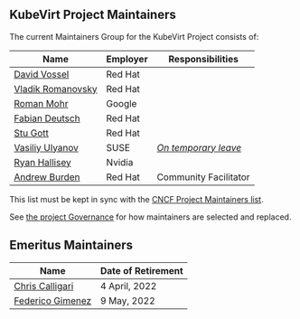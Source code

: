 ## KubeVirt Project Maintainers

The current Maintainers Group for the KubeVirt Project consists of:

| Name | Employer | Responsibilities |
| ----------- | ------- | -------------------------------- |
| [David Vossel](https://github.com/davidvossel) | Red Hat | |
| [Vladik Romanovsky](https://github.com/vladikr) | Red Hat | |
| [Roman Mohr](https://github.com/rmohr) | Google | |
| [Fabian Deutsch](https://github.com/fabiand) | Red Hat | |
| [Stu Gott](https://github.com/stu-gott) | Red Hat | |
| [Vasiliy Ulyanov](https://github.com/vasiliy-ul) | SUSE | _[On temporary leave](https://github.com/kubevirt/kubevirt/pull/13370)_ |
| [Ryan Hallisey](https://github.com/rthallisey) | Nvidia | |
| [Andrew Burden](https://github.com/aburdenthehand) | Red Hat | Community Facilitator |

This list must be kept in sync with the [CNCF Project Maintainers list](https://github.com/cncf/foundation/blob/master/project-maintainers.csv).

See [the project Governance](GOVERNANCE.md) for how maintainers are selected and replaced.

## Emeritus Maintainers

| Name | Date of Retirement |
| ---- | ------------------ |
| [Chris Calligari](https://github.com/mazzystr) | 4 April, 2022 |
| [Federico Gimenez](https://github.com/fgimenez) | 9 May, 2022 |

